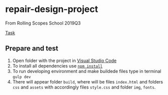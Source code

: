 # repair-design-project
From Rolling Scopes School 2019Q3

[Task](https://github.com/rolling-scopes-school/tasks/blob/master/tasks/markups/level-3/repair-design-project/repair-design-project-en.md)

## Prepare and test
1. Open folder with the project in [Visual Studio Code](https://code.visualstudio.com/download)
2. To install all dependencies use [`npm install`](https://docs.npmjs.com/cli/install)
3. To run developing environment and make buildede files type in terminal `gulp dev`
4. There will appear folder `build`, where will be files `index.html` and folders `css` and `assets` with accordingly files `style.css` and folder `img`, `fonts`.

